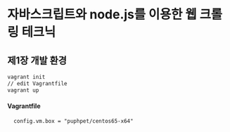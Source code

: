 # 자바스크립트와 node.js를 이용한 웹 크롤링 테크닉

## 제1장 개발 환경

```bash
vagrant init
// edit Vagrantfile
vagrant up
```

#### Vagrantfile

```
  config.vm.box = "puphpet/centos65-x64"
```
